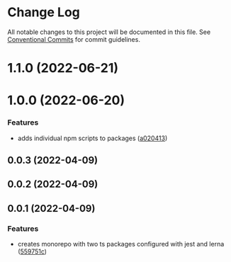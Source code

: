 # Change Log

All notable changes to this project will be documented in this file.
See [Conventional Commits](https://conventionalcommits.org) for commit guidelines.

# 1.1.0 (2022-06-21)



# 1.0.0 (2022-06-20)


### Features

* adds individual npm scripts to packages ([a020413](https://github.com/lffloyd/lerna-test/commit/a020413d43a5a8f4e669e7dec703c9cbdbbbb9b3))



## 0.0.3 (2022-04-09)



## 0.0.2 (2022-04-09)



## 0.0.1 (2022-04-09)


### Features

* creates monorepo with two ts packages configured with jest and lerna ([559751c](https://github.com/lffloyd/lerna-test/commit/559751cdae6d9ddadc8400e0248551bc4e988065))
